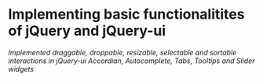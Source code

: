 # Implementing basic functionalitites of jQuery and jQuery-ui

*Implemented draggable, droppable, resizable, selectable and sortable interactions in jQuery-ui*
*Accordian, Autocomplete, Tabs, Tooltips and Slider widgets*
